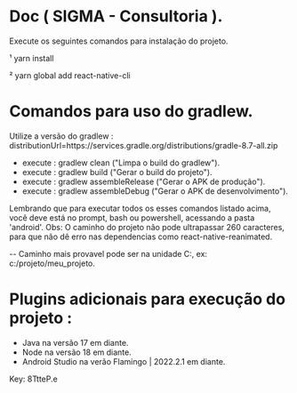 # Doc ( SIGMA - Consultoria ).

Execute os seguintes comandos para instalação do projeto.

¹ yarn install

² yarn global add react-native-cli

# Comandos para uso do gradlew.

Utilize a versão do gradlew : distributionUrl=https\://services.gradle.org/distributions/gradle-8.7-all.zip

- execute : gradlew clean ("Limpa o build do gradlew").
- execute : gradlew build ("Gerar o build do projeto").
- execute : gradlew assembleRelease ("Gerar o APK de produção").
- execute : gradlew assembleDebug ("Gerar o APK de desenvolvimento").

Lembrando que para executar todos os esses comandos listado acima, você deve está no prompt, bash ou powershell, acessando a pasta 'android'.
Obs: O caminho do projeto não pode ultrapassar 260 caracteres, para que não dê erro nas dependencias como react-native-reanimated.

-- Caminho mais provavel pode ser na unidade C:, ex: c:/projeto/meu_projeto.

# Plugins adicionais para execução do projeto :

- Java na versão 17 em diante.
- Node na versão 18 em diante.
- Android Studio na verão Flamingo | 2022.2.1 em diante.

Key: 8TtteP.e
